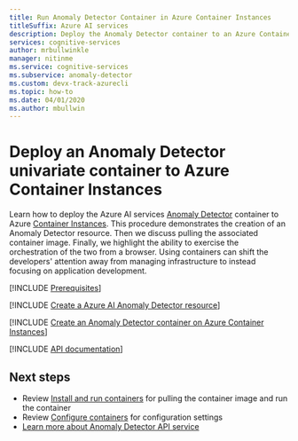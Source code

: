 ```yaml
---
title: Run Anomaly Detector Container in Azure Container Instances
titleSuffix: Azure AI services
description: Deploy the Anomaly Detector container to an Azure Container Instance, and test it in a web browser.
services: cognitive-services
author: mrbullwinkle
manager: nitinme
ms.service: cognitive-services
ms.subservice: anomaly-detector
ms.custom: devx-track-azurecli
ms.topic: how-to
ms.date: 04/01/2020
ms.author: mbullwin
---
```


# Deploy an Anomaly Detector univariate container to Azure Container Instances

Learn how to deploy the Azure AI services [Anomaly Detector](../anomaly-detector-container-howto.md) container to Azure [Container Instances](../../../container-instances/index.yml). This procedure demonstrates the creation of an Anomaly Detector resource. Then we discuss pulling the associated container image. Finally, we highlight the ability to exercise the orchestration of the two from a browser. Using containers can shift the developers' attention away from managing infrastructure to instead focusing on application development.

[!INCLUDE [Prerequisites](../../containers/includes/container-preview-prerequisites.md)]

[!INCLUDE [Create a Azure AI Anomaly Detector resource](../includes/create-anomaly-detector-resource.md)]

[!INCLUDE [Create an Anomaly Detector container on Azure Container Instances](../../containers/includes/create-container-instances-resource-from-azure-cli.md)]

[!INCLUDE [API documentation](../../../../includes/cognitive-services-containers-api-documentation.md)]

## Next steps

* Review [Install and run containers](../anomaly-detector-container-configuration.md) for pulling the container image and run the container
* Review [Configure containers](../anomaly-detector-container-configuration.md) for configuration settings
* [Learn more about Anomaly Detector API service](https://go.microsoft.com/fwlink/?linkid=2080698&clcid=0x409)
